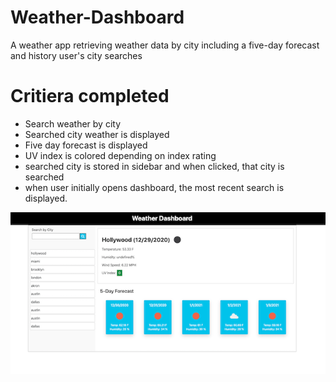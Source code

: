 # Weather-Dashboard
A weather app retrieving weather data by city including a five-day forecast and history user's city searches

# Critiera completed
- Search weather by city
- Searched city weather is displayed
- Five day forecast is displayed
- UV index is colored depending on index rating
- searched city is stored in sidebar and when clicked, that city is searched
- when user initially opens dashboard, the most recent search is displayed.

![weather-dashboard](./assets/screenshot-weather-app.png)